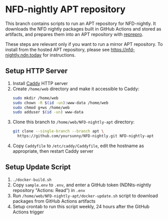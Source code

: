 # NFD-nightly APT repository

This branch contains scripts to run an APT repository for NFD-nightly.
It downloads the NFD nightly packages built in GitHub Actions and stored as artifacts, and prepares them into an APT repository with [reprepro](https://wiki.debian.org/DebianRepository/SetupWithReprepro).

These steps are relevant only if you want to run a mirror APT repository.
To install from the hosted APT repository, please see https://nfd-nightly.ndn.today for instructions.

## Setup HTTP Server

1. Install [Caddy](https://caddyserver.com/docs/install) HTTP server
2. Create `/home/web` directory and make it accessible to Caddy:
    ```bash
    sudo mkdir /home/web
    sudo chown -R $(id -un):www-data /home/web
    sudo chmod g+ws /home/web
    sudo adduser $(id -un) www-data
    ```
3. Clone this branch to `/home/web/NFD-nightly-apt` directory:
    ```bash
    git clone --single-branch --branch apt \
      https://github.com/yoursunny/NFD-nightly.git NFD-nightly-apt
    ```
4. Copy `Caddyfile` to `/etc/caddy/Caddyfile`, edit the hostname as appropriate, then restart Caddy server

## Setup Update Script

1. `./docker-build.sh`
2. Copy `sample.env` to `.env`, and enter a GitHub token (NDNts-nightly repository "Actions: Read") in `.env`
3. Run `/home/web/NFD-nightly-apt/docker-update.sh` script to download packages from GitHub Actions artifacts
4. Setup crontab to run this script weekly, 24 hours after the GitHub Actions trigger
